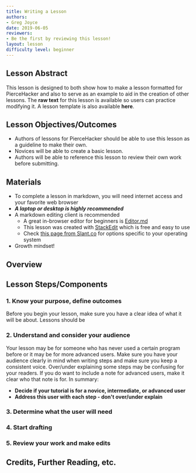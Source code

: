 ```yaml
---
title: Writing a Lesson
authors:
- Greg Joyce
date: 2019-06-05
reviewers:
- Be the first by reviewing this lesson!
layout: lesson
difficulty level: beginner
---
```


## Lesson Abstract
This lesson is designed to both show how to make a lesson formatted for PierceHacker and also to serve as an example to aid in the creation of other lessons. The **raw text** for this lesson is available so users can practice modifying it. A lesson template is also available **here**.

## Lesson Objectives/Outcomes
* Authors of lessons for PierceHacker should be able to use this lesson as a guideline to make their own. 
* Novices will be able to create a basic lesson.
* Authors will be able to reference this lesson to review their own work before submitting.

## Materials
* To complete a lesson in markdown, you will need internet access and your favorite web browser
* ***A laptop or desktop is highly recommended***
* A markdown editing client is recommended
	- A great in-browser editor for beginners is [Editor.md](https://dillinger.io)
	- This lesson was created with [StackEdit](https://stackedit.io) which is free and easy to use
	- Check [this page from Slant.co](https://www.slant.co/search?query=markdown%20editors) for options specific to your operating system
* Growth mindset!

## Overview


## Lesson Steps/Components
### 1. Know your purpose, define outcomes
Before you begin your lesson, make sure you have a clear idea of what it will be about. Lessons should be

### 2. Understand and consider your audience
Your lesson may be for someone who has never used a certain program before or it may be for more advanced users. Make sure you have your audience clearly in mind when writing steps and make sure you keep a consistent voice. Over/under explaining some steps may be confusing for your readers. If you do want to include a note for advanced users, make it clear who that note is for. In summary:

* **Decide if your tutorial is for a novice, intermediate, or advanced user**
* **Address this user with each step - don't over/under explain**


### 3. Determine what the user will need


### 4. Start drafting


### 5. Review your work and make edits



## Credits, Further Reading, etc.
<!--stackedit_data:
eyJoaXN0b3J5IjpbLTEzNTg1MzI4NTUsMTEwNTYxNjg3MywtMT
Q0NjQ4NTkzLC05Mjk4ODY5MTMsMTg2Nzc1OTE3MSwtMTIxNTMw
MDM5MSwtNTQ3NDg2OTk3LDE5MzAxMjE3NjRdfQ==
-->